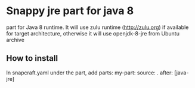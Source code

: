 # Snappy jre part for java 8

part for Java 8 runtime. It will use zulu runtime (http://zulu.org) if available for target architecture, 
otherwise it will use openjdk-8-jre from Ubuntu archive

## How to install
In snapcraft.yaml under the part, add 
  parts:
      my-part:
         source: .
         after: [java-jre]
